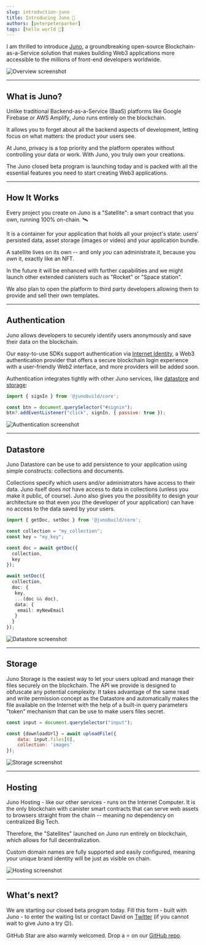 ```yaml
---
slug: introduction-juno
title: Introducing Juno 🚀
authors: [peterpeterparker]
tags: [hello world 👋]
---
```


I am thrilled to introduce [Juno](https://juno.build), a groundbreaking open-source Blockchain-as-a-Service solution that makes building Web3 applications more accessible to the millions of front-end developers worldwide.

![Overview screenshot](./overview.png)

---

## What is Juno?

Unlike traditional Backend-as-a-Service (BaaS) platforms like Google Firebase or AWS Amplify, Juno runs entirely on the blockchain.

It allows you to forget about all the backend aspects of development, letting focus on what matters: the product your users see.

At Juno, privacy is a top priority and the platform operates without controlling your data or work. With Juno, you truly own your creations.

The Juno closed beta program is launching today and is packed with all the essential features you need to start creating Web3 applications.

---

## How It Works

Every project you create on Juno is a "Satellite": a smart contract that you own, running 100% on-chain. 🛰️

It is a container for your application that holds all your project's state: users' persisted data, asset storage (images or video) and your application bundle.

A satellite lives on its own -- and only _you_ can administrate it, because you _own_ it, exactly like an NFT.

In the future it will be enhanced with further capabilities and we might launch other extended canisters such as "Rocket" or "Space station".

We also plan to open the platform to third party developers allowing them to provide and sell their own templates.

---

## Authentication

Juno allows developers to securely identify users anonymously and save their data on the blockchain.

Our easy-to-use SDKs support authentication via [Internet Identity](https://internetcomputer.org/internet-identity), a Web3 authentication provider that offers a secure blockchain login experience with a user-friendly Web2 interface, and more providers will be added soon.

Authentication integrates tightly with other Juno services, like [datastore](https://juno.build/docs/build/datastore) and [storage](https://juno.build/docs/build/storage):

```javascript
import { signIn } from '@junobuild/core';

const btn = document.querySelector("#signin");
btn?.addEventListener("click", signIn, { passive: true });
```

![Authentication screenshot](./authentication.png)

---

## Datastore

Juno Datastore can be use to add persistence to your application using simple constructs: collections and documents.

Collections specify which users and/or administrators have access to their data. Juno itself does _not_ have access to data in collections (unless you make it public, of course). Juno also gives you the possibility to design your architecture so that even _you_ (the developer of your application) can have no access to the data saved by your users.

```typescript
import { getDoc, setDoc } from '@junobuild/core';

const collection = "my_collection";
const key = "my_key";

const doc = await getDoc({
  collection,
  key
});

await setDoc({
  collection,
  doc: {
   key,
   ...(doc && doc),
   data: {
    email: myNewEmail
   }
  }
});
```

![Datastore screenshot](./datastore.png)

---

## Storage

Juno Storage is the easiest way to let your users upload and manage their files securely on the blockchain. The API we provide is designed to obfuscate any potential complexity. It takes advantage of the same read and write permission concept as the Datastore and automatically makes the file available on the Internet with the help of a built-in query parameters "token" mechanism that can be use to make users files secret.

```javascript
const input = document.querySelector("input");

const {downloadUrl} = await uploadFile({
    data: input.files[0],
    collection: 'images'
});
```

![Storage screenshot](./storage.png)

---

## Hosting

Juno Hosting - like our other services - runs on the Internet Computer. It is the only blockchain with canister smart contracts that can serve web assets to browsers straight from the chain -- meaning no dependency on centralized Big Tech.

Therefore, the "Satellites" launched on Juno run entirely on blockchain, which allows for full decentralization.

Custom domain names are fully supported and easily configured, meaning your unique brand identity will be just as visible on chain.

![Hosting screenshot](./hosting.png)

---

## What's next?

We are starting our closed beta program today. Fill this form - built with Juno - to enter the waiting list or contact David on [Twitter](https://daviddalbusco.com) (if you cannot wait to give Juno a try 😉).

GitHub Star are also warmly welcomed. Drop a ⭐️ on our [GitHub repo](https://github.com/buildwithjuno/juno).
